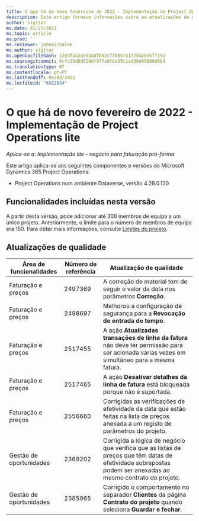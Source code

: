 ```yaml
---
title: O que há de novo fevereiro de 2022 - Implementação de Project Operations lite
description: Este artigo fornece informações sobre as atualizações de qualidade que estão disponíveis na versão de fevereiro de 2022 da implementação do Project Operations Lite.
author: sigitac
ms.date: 01/27/2021
ms.topic: article
ms.prod: ''
ms.reviewer: johnmichalak
ms.author: sigitac
ms.openlocfilehash: 1203faa2dd53a8fb82cff0857a1725426ebff19a
ms.sourcegitcommit: 6cfc50d89528df977a8f6a55c1ad39d99800d9b4
ms.translationtype: HT
ms.contentlocale: pt-PT
ms.lasthandoff: 06/03/2022
ms.locfileid: "8922834"
---
```

# <a name="whats-new-february-2022---project-operations-lite-deployment"></a>O que há de novo fevereiro de 2022 - Implementação de Project Operations lite

_Aplica-se a: Implementação lite – negócio para faturação pró-forma_

Este artigo aplica-se aos seguintes componentes e versões do Microsoft Dynamics 365 Project Operations:

- Project Operations num ambiente Dataverse, versão 4.28.0.120

## <a name="features-included-in-this-release"></a>Funcionalidades incluídas nesta versão

A partir desta versão, pode adicionar até 300 membros de equipa a um único projeto. Anteriormente, o limite para o número de membros de equipa era 150. Para obter mais informações, consulte [Limites do projeto](../../project-management/create-wbs.md#project-limitations).

## <a name="quality-updates"></a>Atualizações de qualidade

| Área de funcionalidades | Número de referência | Atualização de qualidade |
| --- | --- | --- |
| Faturação e preços | 2497369 | A correção de material tem de seguir o valor da data nos parâmetros **Correção**. |
| Faturação e preços | 2498697 | Melhorou a configuração de segurança para a **Revocação de entrada de tempo**. |
| Faturação e preços | 2517455 | A ação **Atualizadas transações de linha da fatura** não deve ter permissão para ser acionada várias vezes em simultâneo para a mesma fatura. |
| Faturação e preços | 2517465 | A ação **Desativar detalhes da linha de fatura** está bloqueada porque não é suportada. |
| Faturação e preços | 2556660 | Corrigidas as verificações de efetividade da data que estão feitas na lista de preços anexada a um registo de parâmetros do projeto. |
| Gestão de oportunidades | 2369202 | Corrigida a lógica de negócio que verifica que as listas de preços que têm datas de efetividade sobrepostas podem ser anexadas ao mesmo contrato do projeto. |
| Gestão de oportunidades | 2385965 | Corrigido o comportamento no separador **Clientes** da página **Contrato do projeto** quando seleciona **Guardar e fechar**. |
